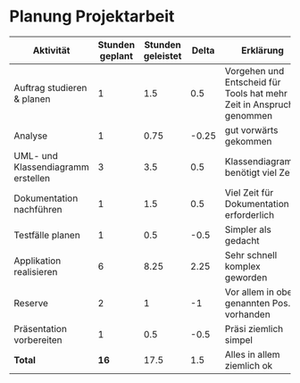 # Planung Projektarbeit

| Aktivität                          | Stunden geplant | Stunden geleistet | Delta | Erklärung                                                           |
| ---------------------------------- | --------------- | ----------------- | ----- | ------------------------------------------------------------------- |
| Auftrag studieren & planen         | 1               | 1.5               | 0.5   | Vorgehen und Entscheid für Tools hat mehr Zeit in Anspruch genommen |
| Analyse                            | 1               | 0.75              | -0.25 | gut vorwärts gekommen                                               |
| UML- und Klassendiagramm erstellen | 3               | 3.5               | 0.5   | Klassendiagramm benötigt viel Zeit                                  |
| Dokumentation nachführen           | 1               | 1.5               | 0.5   | Viel Zeit für Dokumentation erforderlich                            |
| Testfälle planen                   | 1               | 0.5               | -0.5  | Simpler als gedacht                                                 |
| Applikation realisieren            | 6               | 8.25              | 2.25  | Sehr schnell komplex geworden                                       |
| Reserve                            | 2               | 1                 | -1    | Vor allem in oben genannten Pos. vorhanden                          |
| Präsentation vorbereiten           | 1               | 0.5               | -0.5  | Präsi ziemlich simpel                                               |
| **Total**                          | **16**          | 17.5              | 1.5   | Alles in allem ziemlich ok                                                                |
